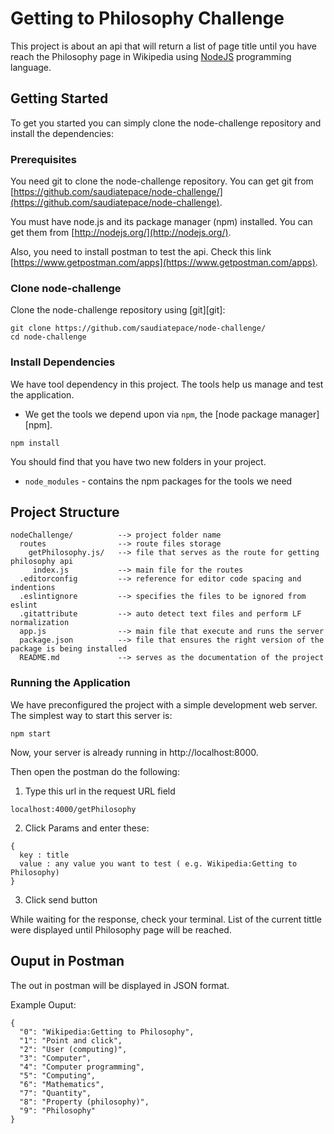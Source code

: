 # Getting to Philosophy Challenge

This project is about an api that will return a list of page title until you have reach the Philosophy page in Wikipedia using [NodeJS](https://nodejs.org/en/) programming language.

## Getting Started

To get you started you can simply clone the node-challenge repository and install the dependencies:

### Prerequisites

You need git to clone the node-challenge repository. You can get git from
[https://github.com/saudiatepace/node-challenge/](https://github.com/saudiatepace/node-challenge).

You must have node.js and its package manager (npm) installed.  You can get them from [http://nodejs.org/](http://nodejs.org/).

Also, you need to install postman to test the api. Check this link [https://www.getpostman.com/apps](https://www.getpostman.com/apps).

### Clone node-challenge

Clone the node-challenge repository using [git][git]:

```
git clone https://github.com/saudiatepace/node-challenge/
cd node-challenge
```

### Install Dependencies

We have tool dependency in this project.  The tools help
us manage and test the application.

* We get the tools we depend upon via `npm`, the [node package manager][npm].

```
npm install
```

You should find that you have two new folders in your project.

* `node_modules` - contains the npm packages for the tools we need

## Project Structure

```
nodeChallenge/          --> project folder name
  routes                --> route files storage
    getPhilosophy.js/   --> file that serves as the route for getting philosophy api
     index.js           --> main file for the routes
  .editorconfig         --> reference for editor code spacing and indentions
  .eslintignore         --> specifies the files to be ignored from eslint
  .gitattribute         --> auto detect text files and perform LF normalization
  app.js                --> main file that execute and runs the server
  package.json          --> file that ensures the right version of the package is being installed
  README.md             --> serves as the documentation of the project
```

### Running the Application

We have preconfigured the project with a simple development web server.  The simplest way to start
this server is:

```
npm start
```
Now, your server is already running in http://localhost:8000.

Then open the postman do the following:

1. Type this url in the request URL field
```
localhost:4000/getPhilosophy
```
2. Click Params and enter these:
```
{
  key : title
  value : any value you want to test ( e.g. Wikipedia:Getting to Philosophy)
}
```
3. Click send button

While waiting for the response, check your terminal. List of the current tittle were displayed until Philosophy page will be reached.

## Ouput in Postman

The out in postman will be displayed in JSON format.

Example Ouput:

```
{
  "0": "Wikipedia:Getting to Philosophy",
  "1": "Point and click",
  "2": "User (computing)",
  "3": "Computer",
  "4": "Computer programming",
  "5": "Computing",
  "6": "Mathematics",
  "7": "Quantity",
  "8": "Property (philosophy)",
  "9": "Philosophy"
}
```
